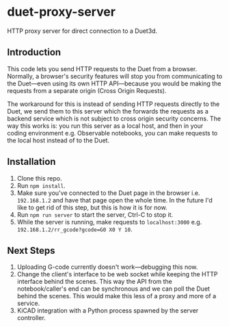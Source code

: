 # duet-proxy-server

HTTP proxy server for direct connection to a Duet3d.

## Introduction

This code lets you send HTTP requests to the Duet from a browser. Normally, a browser's security features will stop you from communicating to the Duet—even using its own HTTP API—because you would be making the requests from a separate origin (Cross Origin Requests).

The workaround for this is instead of sending HTTP requests directly to the Duet, we send them to this server which the forwards the requests as a backend service which is not subject to cross origin security concerns. The way this works is: you run this server as a local host, and then in your coding environment e.g. Observable notebooks, you can make requests to the local host instead of to the Duet.

## Installation

1. Clone this repo.
2. Run `npm install`.
3. Make sure you've connected to the Duet page in the browser i.e. `192.168.1.2` and have that page open the whole time. In the future I'd like to get rid of this step, but this is how it is for now.
4. Run `npm run server` to start the server, Ctrl-C to stop it.
5. While the server is running, make requests to `localhost:3000` e.g. `192.168.1.2/rr_gcode?gcode=G0 X0 Y 10`.

## Next Steps

1. Uploading G-code currently doesn't work—debugging this now.
2. Change the client's interface to be web socket while keeping the HTTP interface behind the scenes. This way the API from the notebook/caller's end can be synchronous and we can poll the Duet behind the scenes. This would make this less of a proxy and more of a service.
3. KiCAD integration with a Python process spawned by the server controller.
